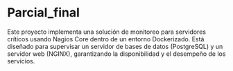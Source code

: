 # Parcial_final
Este proyecto implementa una solución de monitoreo para servidores críticos usando Nagios Core dentro de un entorno Dockerizado. Está diseñado para supervisar un servidor de bases de datos (PostgreSQL) y un servidor web (NGINX), garantizando la disponibilidad y el desempeño de los servicios.
